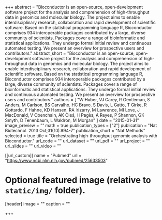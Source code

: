+++
abstract = "Bioconductor is an open-source, open-development software project for the analysis and comprehension of high-throughput data in genomics and molecular biology. The project aims to enable interdisciplinary research, collaboration and rapid development of scientific software. Based on the statistical programming language R, Bioconductor comprises 934 interoperable packages contributed by a large, diverse community of scientists. Packages cover a range of bioinformatic and statistical applications. They undergo formal initial review and continuous automated testing. We present an overview for prospective users and contributors."
abstract_short = "Bioconductor is an open-source, open-development software project for the analysis and comprehension of high-throughput data in genomics and molecular biology. The project aims to enable interdisciplinary research, collaboration and rapid development of scientific software. Based on the statistical programming language R, Bioconductor comprises 934 interoperable packages contributed by a large, diverse community of scientists. Packages cover a range of bioinformatic and statistical applications. They undergo formal initial review and continuous automated testing. We present an overview for prospective users and contributors."
authors = [ "W Huber, VJ Carey, R Gentleman, S Anders, M Carlson, BS Carvalho, HC Bravo, S Davis, L Gatto, T Girke, R Gottardo, F Hahne, KD Hansen, RA Irizarry, M Lawrence, MI Love, J MacDonald, V Obenchain, AK Oleś, H Pagès, A Reyes, P Shannon, GK Smyth, D Tenenbaum, L Waldron, M Morgan"  ] 
date = "2015-01-31"
image_preview = ""
math = true
publication_types = ["2"] 
publication = "Nat Biotechnol. 2013 Oct;31(10):894-7"
publication_short = "Nat Methods"
selected = true
title = "Orchestrating high-throughput genomic analysis with Bioconductor."
url_code = ""
url_dataset = ""
url_pdf = ""
url_project = ""
url_slides = ""
url_video = ""

[[url_custom]]
name = "Pubmed"
url = "https://www.ncbi.nlm.nih.gov/pubmed/25633503"

# Optional featured image (relative to `static/img/` folder).
[header]
image = ""
caption = ""

+++

